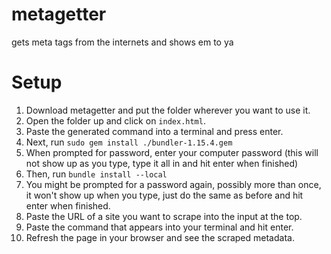 # metagetter
gets meta tags from the internets and shows em to ya

# Setup
1. Download metagetter and put the folder wherever you want to use it.
2. Open the folder up and click on `index.html`.
3. Paste the generated command into a terminal and press enter.
4. Next, run `sudo gem install ./bundler-1.15.4.gem`
5. When prompted for password, enter your computer password (this will not show up as you type, type it all in and hit enter when finished)
6. Then, run `bundle install --local`
7. You might be prompted for a password again, possibly more than once, it won't show up when you type, just do the same as before and hit enter when finished.
8. Paste the URL of a site you want to scrape into the input at the top.
9. Paste the command that appears into your terminal and hit enter.
10. Refresh the page in your browser and see the scraped metadata.

